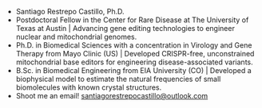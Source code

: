 - Santiago Restrepo Castillo, Ph.D.
- Postdoctoral Fellow in the Center for Rare Disease at The University of Texas at Austin | Advancing gene editing technologies to engineer nuclear and mitochondrial genomes.
- Ph.D. in Biomedical Sciences with a concentration in Virology and Gene Therapy from Mayo Clinic (US) | Developed CRISPR-free, unconstrained mitochondrial base editors for engineering disease-associated variants.
- B.Sc. in Biomedical Engineering from EIA University (CO) | Developed a biophysical model to estimate the natural frequencies of small biomolecules with known crystal structures.
- Shoot me an email! santiagorestrepocastillo@outlook.com

<!---
srcastillo/srcastillo is a ✨ special ✨ repository because its `README.md` (this file) appears on your GitHub profile.
You can click the Preview link to take a look at your changes.
--->
